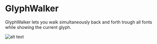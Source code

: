 GlyphWalker
===================

GlyphWalker lets you walk simultaneously back and forth trough all fonts while showing the current glyph.

![alt text](https://github.com/luke-snider/robofont-extensions/blob/master/GlyphWalker/GlyphWalker_screen1.png)
